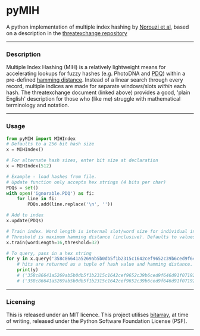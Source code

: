 # pyMIH
A python implementation of multiple index hashing by [Norouzi et al](https://www.cs.toronto.edu/~norouzi/research/papers/multi_index_hashing.pdf), based on a description in the [threatexchange repository](https://github.com/facebook/ThreatExchange/blob/master/hashing/hashing.pdf)

***

### Description
Multiple Index Hashing (MIH) is a relatively lightweight means for accelerating lookups for fuzzy hashes (e.g. PhotoDNA and [PDQ](https://github.com/facebook/ThreatExchange/tree/master/hashing/pdq)) within a pre-defined [hamming distance](https://math.ryerson.ca/~danziger/professor/MTH108/Handouts/codes.pdf).
Instead of a linear search through every record, multiple indices are made for separate windows/slots *within* each hash.
The threatexchange document (linked above) provides a good, 'plain English' description for those who (like me) struggle with mathematical terminology and notation.

***

### Usage
```python
from pyMIH import MIHIndex
# Defaults to a 256 bit hash size
x = MIHIndex()

# For alternate hash sizes, enter bit size at declaration
x = MIHIndex(512)

# Example - load hashes from file.
# Update function only accepts hex strings (4 bits per char)
PDQs = set()
with open('ignorable.PDQ') as fi:
    for line in fi:
        PDQs.add(line.replace('\n', ''))

# Add to index
x.update(PDQs)

# Train index. Word length is internal slot/word size for individual indices (see afore mentioned documentation for more info)
# Threshold is maximum hamming distance (inclusive). Defaults to values shown here.
x.train(wordLength=16,threshold=32)

# To query, pass in a hex string
for y in x.query('358c86641a5269ab5b0db5f1b2315c1642cef9652c39b6ced9f646d91f071927'):
    # hits are returned as a tuple of hash value and hamming distance. 
    print(y)
    # ('358c86641a5269ab5b0db5f1b2315c1642cef9652c39b6ced9f646d91f071927', 0)          
    # ('358c86641a5269ab5b0db5f1b2315c1642cef9652c39b6ced9f646d91f071928', 4)

``` 

***
 ### Licensing
This is released under an MIT licence. This project utilises [bitarray](https://pypi.org/project/bitarray/), at time of writing, released under the Python Software Foundation License (PSF).  
***
